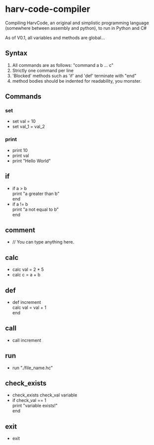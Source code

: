 # harv-code-compiler
Compiling HarvCode, an original and simplistic programming language (somewhere between assembly and python), to run in Python and C#

As of V0.1, all variables and methods are global...

## Syntax
1. All commands are as follows: "command a b ... c"
2. Strictly one command per line
3. 'Blocked' methods such as 'if' and 'def' terminate with "end"
4. method bodies should be indented for readability, you monster.

## Commands
### set
- set val = 10
- set val_1 = val_2

### print
- print 10
- print val
- print "Hello World"

## if
- if a > b <br> print "a greater than b" <br> end
- if a != b <br>	print "a not equal to b" <br> end

## comment
- // You can type anything here.

## calc
- calc val = 2 * 5
- calc c = a + b

## def
- def increment <br> calc val = val + 1 <br> end

## call
- call increment

## run
- run "./file_name.hc"

## check_exists
- check_exists check_val variable
- if check_val == 1 <br> print "variable exists!" <br> end

## exit
- exit
